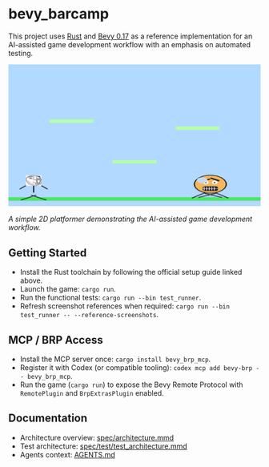 # bevy_barcamp

This project uses [Rust](https://www.rust-lang.org/learn/get-started) and [Bevy 0.17](https://bevy.org/learn/quick-start/introduction/) as a reference implementation for an AI-assisted game development workflow with an emphasis on automated testing.

![Game Screenshot](docs/screenshot.png)

*A simple 2D platformer demonstrating the AI-assisted game development workflow.*

## Getting Started

- Install the Rust toolchain by following the official setup guide linked above.
- Launch the game: `cargo run`.
- Run the functional tests: `cargo run --bin test_runner`.
- Refresh screenshot references when required: `cargo run --bin test_runner -- --reference-screenshots`.

## MCP / BRP Access

- Install the MCP server once: `cargo install bevy_brp_mcp`.
- Register it with Codex (or compatible tooling): `codex mcp add bevy-brp -- bevy_brp_mcp`.
- Run the game (`cargo run`) to expose the Bevy Remote Protocol with `RemotePlugin` and `BrpExtrasPlugin` enabled.

## Documentation

- Architecture overview: [spec/architecture.mmd](spec/architecture.mmd)
- Test architecture: [spec/test/test_architecture.mmd](spec/test/test_architecture.mmd)
- Agents context: [AGENTS.md](AGENTS.md)
